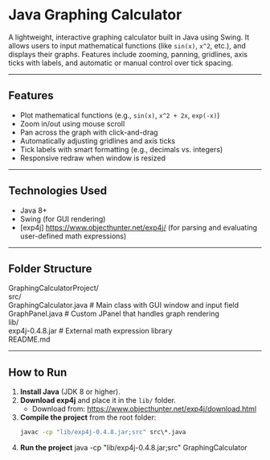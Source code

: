 # Java Graphing Calculator

A lightweight, interactive graphing calculator built in Java using Swing. It allows users to input mathematical functions (like `sin(x)`, `x^2`, etc.), and displays their graphs. Features include zooming, panning, gridlines, axis ticks with labels, and automatic or manual control over tick spacing.

---

## Features

- Plot mathematical functions (e.g., `sin(x)`, `x^2 + 2x`, `exp(-x)`)
- Zoom in/out using mouse scroll
- Pan across the graph with click-and-drag
- Automatically adjusting gridlines and axis ticks
- Tick labels with smart formatting (e.g., decimals vs. integers)
- Responsive redraw when window is resized

---

## Technologies Used

- Java 8+
- Swing (for GUI rendering)
- [exp4j] https://www.objecthunter.net/exp4j/ (for parsing and evaluating user-defined math expressions)

---

## Folder Structure

GraphingCalculatorProject/<br>
  src/<br>
    GraphingCalculator.java    # Main class with GUI window and input field<br>
    GraphPanel.java            # Custom JPanel that handles graph rendering<br>
  lib/<br>
    exp4j-0.4.8.jar            # External math expression library<br>
  README.md


---

## How to Run

1. **Install Java** (JDK 8 or higher).
2. **Download exp4j** and place it in the `lib/` folder.
   - Download from: https://www.objecthunter.net/exp4j/download.html
3. **Compile the project** from the root folder:
   ```cmd
   javac -cp "lib/exp4j-0.4.8.jar;src" src\*.java
4. **Run the project** 
   java -cp "lib/exp4j-0.4.8.jar;src" GraphingCalculator

